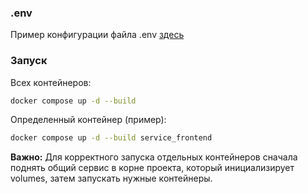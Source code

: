 ### .env
Пример конфигурации файла .env [здесь](https://github.com/KociHH/Invisibly/blob/main/env.txt)


### Запуск
Всех контейнеров:
```bash
docker compose up -d --build
```

Определенный контейнер (пример):
```bash
docker compose up -d --build service_frontend
```

**Важно:** Для корректного запуска отдельных контейнеров сначала поднять общий сервис в корне проекта, который инициализирует volumes, затем запускать нужные контейнеры.